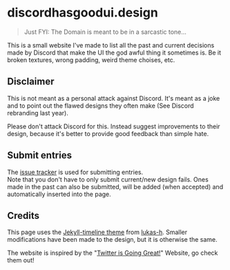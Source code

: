 # discordhasgoodui.design
> Just FYI: The Domain is meant to be in a sarcastic tone...

This is a small website I've made to list all the past and current decisions made by Discord that make the UI the god awful thing it sometimes is. Be it broken textures, wrong padding, weird theme choises, etc.

## Disclaimer
This is not meant as a personal attack against Discord. It's meant as a joke and to point out the flawed designs they often make (See Discord rebranding last year).

Please don't attack Discord for this. Instead suggest improvements to their design, because it's better to provide good feedback than simple hate.

## Submit entries
The [issue tracker](/issues) is used for submitting entries.  
Note that you don't have to only submit current/new design fails. Ones made in the past can also be submitted, will be added (when accepted) and automatically inserted into the page.

## Credits
This page uses the [Jekyll-timeline theme][theme] from [lukas-h]. Smaller modifications have been made to the design, but it is otherwise the same.

The website is inspired by the "[Twitter is Going Great!][tigg]" Website, go check them out!

[theme]: https://github.com/lukas-h/jekyll-timeline
[lukas-h]: https://github.com/lukas-h
[tigg]: https://twitterisgoinggreat.com

